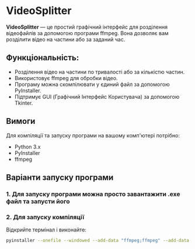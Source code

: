 # VideoSplitter

**VideoSplitter** — це простий графічний інтерфейс для розділення відеофайлів за допомогою програми ffmpeg. Вона дозволяє вам розділити відео на частини або за заданий час.

## Функціональність:

- Розділення відео на частини по тривалості або за кількістю частин.
- Використовує ffmpeg для обробки відео.
- Програму можна скомпілювати у єдиний файл за допомогою PyInstaller.
- Підтримує GUI (Графічний Інтерфейс Користувача) за допомогою Tkinter.
  
## Вимоги

Для компіляції та запуску програми на вашому комп'ютері потрібно:

- Python 3.x
- PyInstaller
- ffmpeg

## Варіанти запуску програми
### 1. Для запуску програми можна просто завантажити .exe файл та запусти його


### 2. Для запуску компіляції

Відкрийте термінал і виконайте:

```bash
pyinstaller --onefile --windowed --add-data "ffmpeg;ffmpeg" --add-data "icon.ico;." --icon="icon.ico" --name="VideoSplitter" video_splitter.py

